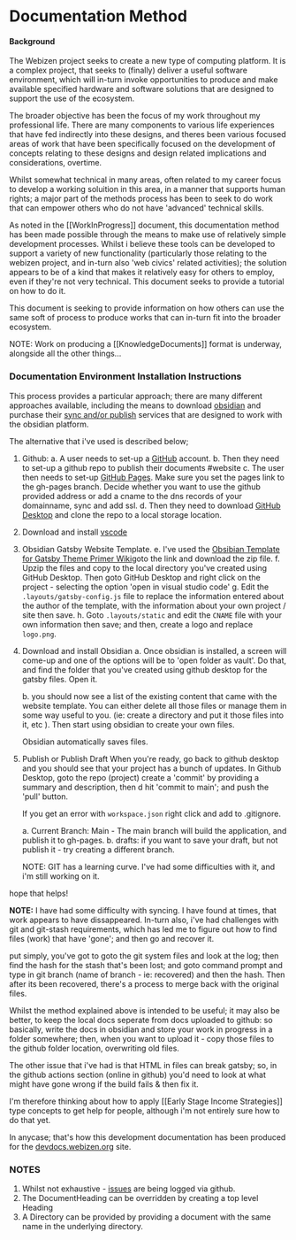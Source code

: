 # Documentation Method

#### Background
The Webizen project seeks to create a new type of computing platform. It is a complex project, that seeks to (finally) deliver a useful software environment, which will in-turn invoke opportunities to produce and make available specified hardware and software solutions that are designed to support the use of the ecosystem.

The broader objective has been the focus of my work throughout my professional life.  There are many components to various life experiences that have fed indirectly into these designs, and theres been various focused areas of work that have been specifically focused on the development of concepts relating to these designs and design related implications and considerations, overtime. 

Whilst somewhat technical in many areas, often related to my career focus to develop a working soluition in this area, in a manner that supports human rights; a major part of the methods process has been to seek to do work that can empower others who do not have 'advanced' technical skills.

As noted in the [[WorkInProgress]] document, this documentation method has been made possible through the means to make use of relatively simple development processes.  Whilst i believe these tools can be developed to support a variety of new functionality (particularly those relating to the webizen project, and in-turn also 'web civics' related activities); the solution appears to be of a kind that makes it relatively easy for others to employ, even if they're not very technical.  This document seeks to provide a tutorial on how to do it. 

This document is seeking to provide information on how others can use the same soft of process to produce works that can in-turn fit into the broader ecosystem. 

NOTE:  Work on producing a [[KnowledgeDocuments]] format is underway, alongside all the other things...

### Documentation Environment Installation Instructions 

This process provides a particular approach; there are many different approaches available, including the means to download [obsidian](obsidian.md) and purchase their [sync and/or publish](https://obsidian.md/pricing) services that are designed to work with the obsidian platform. 

The alternative that i've used is described below;

1. Github: 
	a. A user needs to set-up a [GitHub](https://github.com/) account. 
	b. Then they need to set-up a github repo to publish their documents #website 
	c. The user then needs to set-up [GitHub Pages](https://pages.github.com/). Make sure you set the pages link to the gh-pages branch.  Decide whether you want to use the github provided address or add a cname to the dns records of your domainname, sync and add ssl.
	d. Then they need to download [GitHub Desktop](https://github.com/) and clone the repo to a local storage location. 

2. Download and install [vscode](https://code.visualstudio.com/)

3. Obsidian Gatsby Website Template.
	e. I've used the [Obsibian Template for Gatsby Theme Primer Wiki](https://github.com/theowenyoung/obsidian-template-gatsby-theme-primer-wiki/)goto the link and download the zip file.
	f. Upzip the files and copy to the local directory you've created using GitHub Desktop. Then goto GitHub Desktop and right click on the project - selecting the option 'open in visual studio code'
	g. Edit the ```.layouts/gatsby-config.js``` file to replace the information entered about the author of the template, with the information about your own project / site then save.
	h. Goto ```.layouts/static``` and edit the ```CNAME``` file with your own information then save; and then, create a logo and replace ```logo.png```.
		
4. Download and install Obsidian
	a. Once obsidian is installed, a screen will come-up and one of the options will be to 'open folder as vault'.  Do that, and find the folder that you've created using github desktop for the gatsby files.  Open it. 

	b. you should now see a list of the existing content that came with the website template.  You can either delete all those files or manage them in some way useful to you.  (ie: create a directory and put it those files into it, etc ).  Then start using obsidian to create your own files.
	
	Obsidian automatically saves files.  
	
5. Publish or Publish Draft
	When you're ready, go back to github desktop and you should see that your project has a bunch of updates. In Github Desktop, goto the repo (project) create a 'commit' by providing a summary and description, then d hit 'commit to main'; and push the 'pull' button. 
	
	If you get an error with  ```workspace.json``` right click and add to .gitignore. 
	
	a. Current Branch: Main - The main branch will build the application, and publish it to gh-pages. 
	b. drafts: if you want to save your draft, but not publish it - try creating a different branch. 
	
	NOTE: GIT has a learning curve.  I've had some difficulties with it, and i'm still working on it. 


hope that helps! 

**NOTE:** I have had some difficulty with syncing. I have found at times, that work appears to have dissappeared.  In-turn also, i've had challenges with git and git-stash requirements, which has led me to figure out how to find files (work) that have 'gone'; and then go and recover it.  

put simply, you've got to goto the git system files and look at the log; then find the hash for the stash that's been lost; and goto command prompt and type in git branch (name of branch - ie: recovered) and then the hash.  Then after its been recovered, there's a process to merge back with the original files.

Whilst the method explained above is intended to be useful; it may also be better, to keep the local docs seperate from docs uploaded to github: so basically, write the docs in obsidian and store your work in progress in a folder somewhere; then, when you want to upload it - copy those files to the github folder location, overwriting old files.  

The other issue that i've had is that HTML in files can break gatsby; so, in the github actions section (online in github) you'd need to look at what might have gone wrong if the build fails & then fix it. 

I'm therefore thinking about how to apply [[Early Stage Income Strategies]] type concepts to get help for people, although i'm not entirely sure how to do that yet. 

In anycase; that's how this development documentation has been produced for the [devdocs.webizen.org](https://devdocs.webizen.org) site.


### NOTES

1. Whilst not exhaustive - [issues](https://github.com/WebizenAI/devdocs/issues) are being logged via github. 
2. The DocumentHeading can be overridden by creating a top level Heading
3. A Directory can be provided by providing a document with the same name in the underlying directory. 